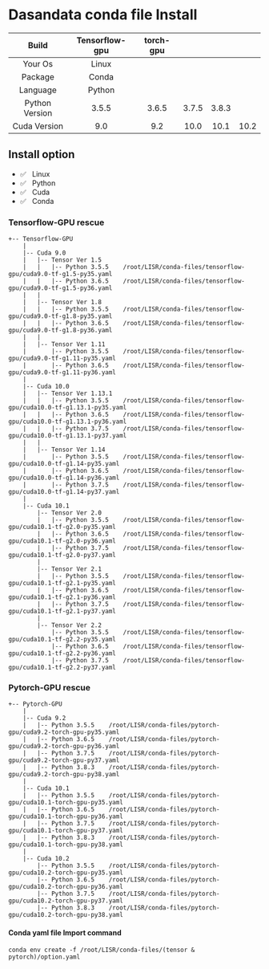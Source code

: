# Dasandata conda file Install


| Build           | Tensorflow-gpu  | torch-gpu |         |         |         |
| :-------------: | :-------------: | :-------: | :-----: | :-----: | :-----: |
| Your Os         | Linux                                                 |||||
| Package         | Conda                                                 |||||
| Language        | Python                                                |||||
| Python Version  | 3.5.5           | 3.6.5     |  3.7.5  |  3.8.3  |         |
| Cuda Version    | 9.0             |  9.2      | 10.0    | 10.1    | 10.2    |

## Install option

- :white_check_mark: &nbsp; Linux
- :white_check_mark: &nbsp; Python
- :white_check_mark: &nbsp; Cuda
- :white_check_mark: &nbsp; Conda

### Tensorflow-GPU rescue

```
+-- Tensorflow-GPU
    |
    |-- Cuda 9.0
    |   |-- Tensor Ver 1.5
    |   |   |-- Python 3.5.5    /root/LISR/conda-files/tensorflow-gpu/cuda9.0-tf-g1.5-py35.yaml
    |   |   |-- Python 3.6.5    /root/LISR/conda-files/tensorflow-gpu/cuda9.0-tf-g1.5-py36.yaml
    |   |
    |   |-- Tensor Ver 1.8
    |   |   |-- Python 3.5.5    /root/LISR/conda-files/tensorflow-gpu/cuda9.0-tf-g1.8-py35.yaml
    |   |   |-- Python 3.6.5    /root/LISR/conda-files/tensorflow-gpu/cuda9.0-tf-g1.8-py36.yaml
    |   |
    |   |-- Tensor Ver 1.11
    |       |-- Python 3.5.5    /root/LISR/conda-files/tensorflow-gpu/cuda9.0-tf-g1.11-py35.yaml
    |       |-- Python 3.6.5    /root/LISR/conda-files/tensorflow-gpu/cuda9.0-tf-g1.11-py36.yaml
    |
    |-- Cuda 10.0        
    |   |-- Tensor Ver 1.13.1
    |   |   |-- Python 3.5.5    /root/LISR/conda-files/tensorflow-gpu/cuda10.0-tf-g1.13.1-py35.yaml
    |   |   |-- Python 3.6.5    /root/LISR/conda-files/tensorflow-gpu/cuda10.0-tf-g1.13.1-py36.yaml
    |   |   |-- Python 3.7.5    /root/LISR/conda-files/tensorflow-gpu/cuda10.0-tf-g1.13.1-py37.yaml
    |   |
    |   |-- Tensor Ver 1.14
    |       |-- Python 3.5.5    /root/LISR/conda-files/tensorflow-gpu/cuda10.0-tf-g1.14-py35.yaml
    |       |-- Python 3.6.5    /root/LISR/conda-files/tensorflow-gpu/cuda10.0-tf-g1.14-py36.yaml
    |       |-- Python 3.7.5    /root/LISR/conda-files/tensorflow-gpu/cuda10.0-tf-g1.14-py37.yaml
    |
    |-- Cuda 10.1
        |-- Tensor Ver 2.0
        |   |-- Python 3.5.5    /root/LISR/conda-files/tensorflow-gpu/cuda10.1-tf-g2.0-py35.yaml
        |   |-- Python 3.6.5    /root/LISR/conda-files/tensorflow-gpu/cuda10.1-tf-g2.0-py36.yaml
        |   |-- Python 3.7.5    /root/LISR/conda-files/tensorflow-gpu/cuda10.1-tf-g2.0-py37.yaml
        |
        |-- Tensor Ver 2.1
        |   |-- Python 3.5.5    /root/LISR/conda-files/tensorflow-gpu/cuda10.1-tf-g2.1-py35.yaml
        |   |-- Python 3.6.5    /root/LISR/conda-files/tensorflow-gpu/cuda10.1-tf-g2.1-py36.yaml
        |   |-- Python 3.7.5    /root/LISR/conda-files/tensorflow-gpu/cuda10.1-tf-g2.1-py37.yaml
        |
        |-- Tensor Ver 2.2
            |-- Python 3.5.5    /root/LISR/conda-files/tensorflow-gpu/cuda10.1-tf-g2.2-py35.yaml
            |-- Python 3.6.5    /root/LISR/conda-files/tensorflow-gpu/cuda10.1-tf-g2.2-py36.yaml
            |-- Python 3.7.5    /root/LISR/conda-files/tensorflow-gpu/cuda10.1-tf-g2.2-py37.yaml
```

### Pytorch-GPU rescue

```
+-- Pytorch-GPU
    |
    |-- Cuda 9.2
    |   |-- Python 3.5.5    /root/LISR/conda-files/pytorch-gpu/cuda9.2-torch-gpu-py35.yaml
    |   |-- Python 3.6.5    /root/LISR/conda-files/pytorch-gpu/cuda9.2-torch-gpu-py36.yaml
    |   |-- Python 3.7.5    /root/LISR/conda-files/pytorch-gpu/cuda9.2-torch-gpu-py37.yaml
    |   |-- Python 3.8.3    /root/LISR/conda-files/pytorch-gpu/cuda9.2-torch-gpu-py38.yaml
    |
    |-- Cuda 10.1
    |   |-- Python 3.5.5    /root/LISR/conda-files/pytorch-gpu/cuda10.1-torch-gpu-py35.yaml
    |   |-- Python 3.6.5    /root/LISR/conda-files/pytorch-gpu/cuda10.1-torch-gpu-py36.yaml
    |   |-- Python 3.7.5    /root/LISR/conda-files/pytorch-gpu/cuda10.1-torch-gpu-py37.yaml
    |   |-- Python 3.8.3    /root/LISR/conda-files/pytorch-gpu/cuda10.1-torch-gpu-py38.yaml
    |
    |-- Cuda 10.2
        |-- Python 3.5.5    /root/LISR/conda-files/pytorch-gpu/cuda10.2-torch-gpu-py35.yaml
        |-- Python 3.6.5    /root/LISR/conda-files/pytorch-gpu/cuda10.2-torch-gpu-py36.yaml
        |-- Python 3.7.5    /root/LISR/conda-files/pytorch-gpu/cuda10.2-torch-gpu-py37.yaml
        |-- Python 3.8.3    /root/LISR/conda-files/pytorch-gpu/cuda10.2-torch-gpu-py38.yaml
```

#### Conda yaml file Import command

```
conda env create -f /root/LISR/conda-files/(tensor & pytorch)/option.yaml
```
